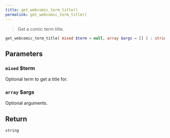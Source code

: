 ```yaml
---
title: get_webcomic_term_title()
permalink: get_webcomic_term_title()
---
```


> Get a comic term title.

```php
get_webcomic_term_title( mixed $term = null, array $args = [] ) : string
```

## Parameters

### `mixed` $term
Optional term to get a title for.

### `array` $args
Optional arguments.

## Return

`string`
